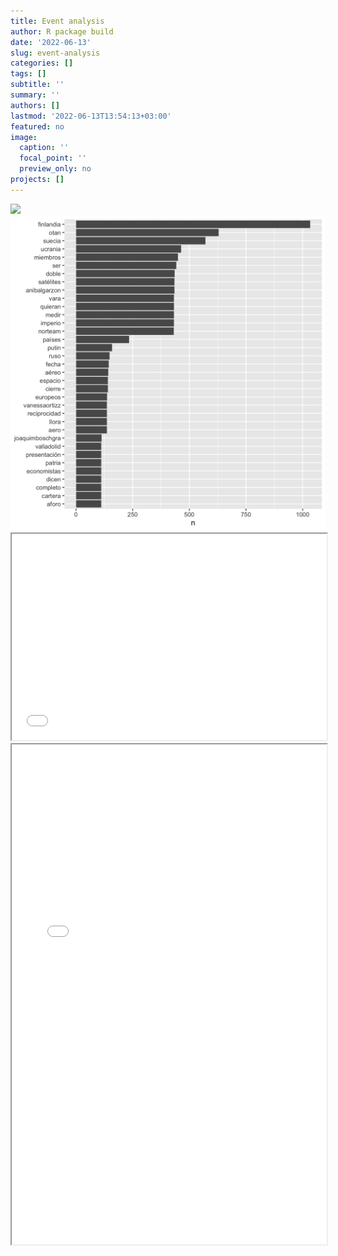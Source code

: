 ```yaml
---
title: Event analysis
author: R package build
date: '2022-06-13'
slug: event-analysis
categories: []
tags: []
subtitle: ''
summary: ''
authors: []
lastmod: '2022-06-13T13:54:13+03:00'
featured: no
image:
  caption: ''
  focal_point: ''
  preview_only: no
projects: []
---
```


<img src="{{< blogdown/postref >}}index_files/figure-html/unnamed-chunk-1-1.png" width="672" />


<img src="frecuencia.png"/>





<iframe width='100%' height='330px' src='result.html' >
  <p>Your browser does not support iframes</p>
</iframe>





<iframe width='100%' height='800px' src='result2.html' >
  <p>Your browser does not support iframes</p>
</iframe>
